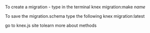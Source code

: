 To create a migration - type in the terminal
knex migration:make *name*

To save the migration.schema type the following
knex migration:latest

go to knex.js site tolearn more about methods